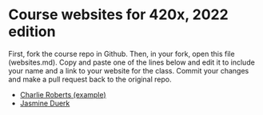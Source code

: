 # Course websites for 420x, 2022 edition
First, fork the course repo in Github. Then, in your fork, open this file (websites.md). Copy and paste one of the lines below and edit it to include your name and a link to your website for the class. Commit your changes and make a pull request back to the original repo.

- [Charlie Roberts (example)](https://charlie-roberts.com)
- [Jasmine Duerk](https://github.com/jlduerk/CS420X)

